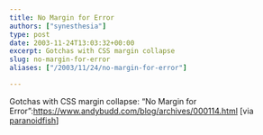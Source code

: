```yaml
---
title: No Margin for Error
authors: ["synesthesia"]
type: post
date: 2003-11-24T13:03:32+00:00
excerpt: Gotchas with CSS margin collapse
slug: no-margin-for-error 
aliases: ["/2003/11/24/no-margin-for-error"]

---
```

Gotchas with CSS margin collapse: &#8220;No Margin for Error&#8221;:https://www.andybudd.com/blog/archives/000114.html [via [paranoidfish][1]]

 [1]: https://www.paranoidfish.org/links/